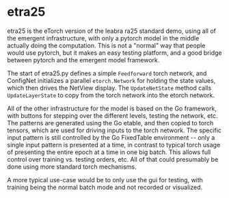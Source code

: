# etra25

etra25 is the eTorch version of the leabra ra25 standard demo, using all of the emergent infrastructure, with only a pytorch model in the middle actually doing the computation.  This is not a "normal" way that people would use pytorch, but it makes an easy testing platform, and a good bridge between pytorch and the emergent model framework.

The start of etra25.py defines a simple `Feedforward` torch network, and ConfigNet initializes a parallel `etorch.Network` for holding the state values, which then drives the NetView display.  The `UpdateNetState` method calls `UpdateLayerState` to copy from the torch network into the etorch network.

All of the other infrastructure for the model is based on the Go framework, with buttons for stepping over the different levels, testing the network, etc.  The patterns are generated using the Go etable, and then copied to torch tensors, which are used for driving inputs to the torch network.  The specific input pattern is still controlled by the Go FixedTable environment -- only a single input pattern is presented at a time, in contrast to typical torch usage of presenting the entire epoch at a time in one big batch.  This allows full control over training vs. testing orders, etc.  All of that could presumably be done using more standard torch mechanisms.

A more typical use-case would be to only use the gui for testing, with training being the normal batch mode and not recorded or visualized.

